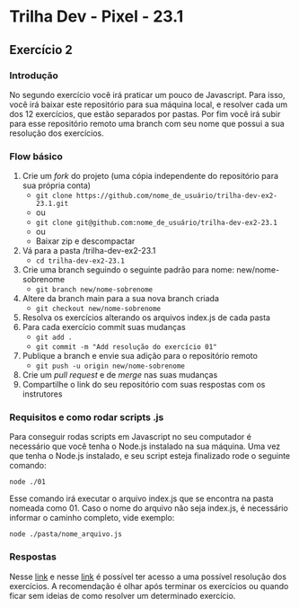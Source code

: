 # Trilha Dev - Pixel - 23.1 
## Exercício 2
### Introdução
No segundo exercício você irá praticar um pouco de Javascript.
Para isso, você irá baixar este repositório para sua máquina local, e resolver cada um dos 12 exercícios, que estão separados por pastas. Por fim você irá subir para esse repositório remoto uma branch com seu nome que possui a sua resolução dos exercícios.

### Flow básico
1. Crie um *fork* do projeto (uma cópia independente do repositório para sua própria conta)
   - `git clone https://github.com/nome_de_usuário/trilha-dev-ex2-23.1.git`
   - ou
   - `git clone git@github.com:nome_de_usuário/trilha-dev-ex2-23.1`
   - ou
   - Baixar zip e descompactar
1. Vá para a pasta /trilha-dev-ex2-23.1
   - `cd trilha-dev-ex2-23.1`
1. Crie uma branch seguindo o seguinte padrão para nome: new/nome-sobrenome
   - `git branch new/nome-sobrenome`
1. Altere da branch main para a sua nova branch criada
   - `git checkout new/nome-sobrenome`
1. Resolva os exercícios alterando os arquivos index.js de cada pasta
1. Para cada exercício commit suas mudanças
   - `git add .`
   - `git commit -m "Add resolução do exercício 01"`
1. Publique a branch e envie sua adição para o repositório remoto
   - `git push -u origin new/nome-sobrenome`
1. Crie um *pull request* e de *merge* nas suas mudanças
1. Compartilhe o link do seu repositório com suas respostas com os instrutores

### Requisitos e como rodar scripts .js
Para conseguir rodas scripts em Javascript no seu computador é necessário que você tenha o Node.js instalado na sua máquina. Uma vez que tenha o Node.js instalado, e seu script esteja finalizado rode o seguinte comando:

`node ./01`

Esse comando irá executar o arquivo index.js que se encontra na pasta nomeada como 01.
Caso o nome do arquivo não seja index.js, é necessário informar o caminho completo, vide exemplo:

`node ./pasta/nome_arquivo.js`


### Respostas
Nesse [link](https://github.com/GaibVargas/trilha-dev-ex2-23.1) e nesse [link](https://github.com/hknmtt/trilha-dev-ex2-23.1) é possível ter acesso a uma possível resolução dos exercícios. A recomendação é olhar após terminar os exercícios ou quando ficar sem ideias de como resolver um determinado exercício.
